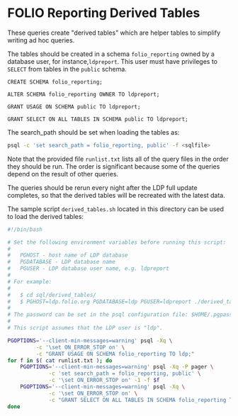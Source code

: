 FOLIO Reporting Derived Tables
==============================

These queries create "derived tables" which are helper tables to
simplify writing ad hoc queries.

The tables should be created in a schema `folio_reporting` owned by a
database user, for instance,`ldpreport`.  This user must have
privileges to `SELECT` from tables in the `public` schema.

```
CREATE SCHEMA folio_reporting;

ALTER SCHEMA folio_reporting OWNER TO ldpreport;

GRANT USAGE ON SCHEMA public TO ldpreport;

GRANT SELECT ON ALL TABLES IN SCHEMA public TO ldpreport;
```

The search_path should be set when loading the tables as:

```bash
psql -c 'set search_path = folio_reporting, public' -f <sqlfile>
```

Note that the provided file `runlist.txt` lists all of the query files
in the order they should be run.  The order is significant because
some of the queries depend on the result of other queries.

The queries should be rerun every night after the LDP full update
completes, so that the derived tables will be recreated with the
latest data.

The sample script `derived_tables.sh` located in this directory can be
used to load the derived tables:

```bash
#!/bin/bash

# Set the following environment variables before running this script:
#
#   PGHOST - host name of LDP database
#   PGDATABASE - LDP database name
#   PGUSER - LDP database user name, e.g. ldpreport
#
# For example:
#
#   $ cd sql/derived_tables/
#   $ PGHOST=ldp.folio.org PGDATABASE=ldp PGUSER=ldpreport ./derived_tables.sh
#
# The password can be set in the psql configuration file: $HOME/.pgpass
#
# This script assumes that the LDP user is "ldp".

PGOPTIONS='--client-min-messages=warning' psql -Xq \
         -c '\set ON_ERROR_STOP on' \
         -c "GRANT USAGE ON SCHEMA folio_reporting TO ldp;"
for f in $( cat runlist.txt ); do
    PGOPTIONS='--client-min-messages=warning' psql -Xq -P pager \
             -c 'set search_path = folio_reporting, public' \
             -c '\set ON_ERROR_STOP on' -1 -f $f
    PGOPTIONS='--client-min-messages=warning' psql -Xq \
             -c '\set ON_ERROR_STOP on' \
             -c "GRANT SELECT ON ALL TABLES IN SCHEMA folio_reporting TO ldp;"
done
```
